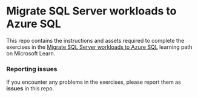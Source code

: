 # Migrate SQL Server workloads to Azure SQL

This repo contains the instructions and assets required to complete the exercises in the [Migrate SQL Server workloads to Azure SQL](https://learn.microsoft.com/training/paths/migrate-sql-workloads-azure/) learning path on Microsoft Learn.

### Reporting issues

If you encounter any problems in the exercises, please report them as **issues** in this repo.
